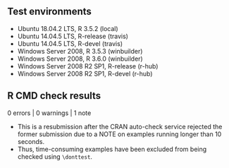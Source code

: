 ## Test environments

* Ubuntu 18.04.2 LTS, R 3.5.2 (local)
* Ubuntu 14.04.5 LTS, R-release (travis)
* Ubuntu 14.04.5 LTS, R-devel (travis)
* Windows Server 2008, R 3.5.3 (winbuilder)
* Windows Server 2008, R 3.6.0 (winbuilder)
* Windows Server 2008 R2 SP1, R-release (r-hub)
* Windows Server 2008 R2 SP1, R-devel (r-hub)

## R CMD check results

0 errors | 0 warnings | 1 note

* This is a resubmission after the CRAN auto-check service rejected the former submission due to a NOTE on examples running longer than 10 seconds.
* Thus, time-consuming examples have been excluded from being checked using `\donttest`.